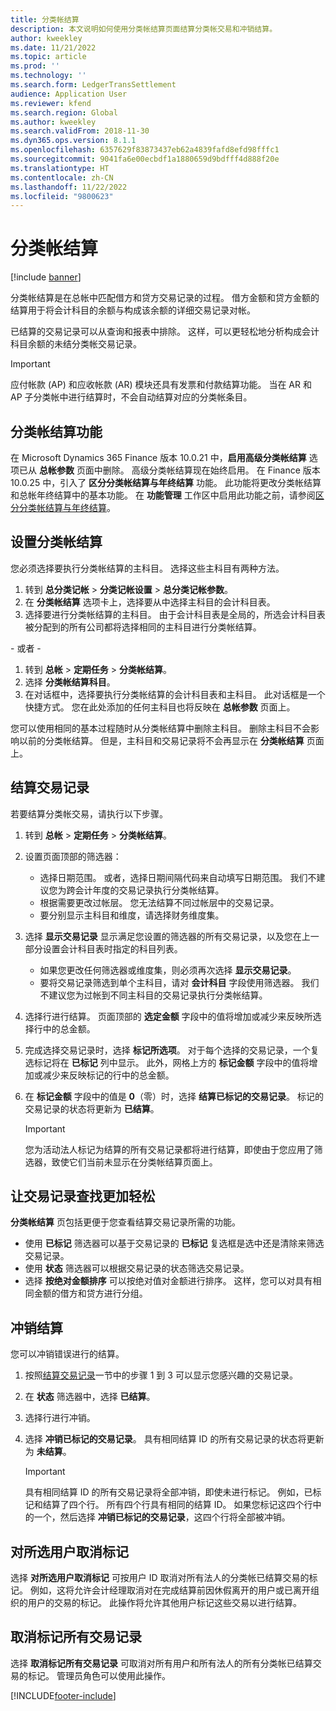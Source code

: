 ```yaml
---
title: 分类帐结算
description: 本文说明如何使用分类帐结算页面结算分类帐交易和冲销结算。
author: kweekley
ms.date: 11/21/2022
ms.topic: article
ms.prod: ''
ms.technology: ''
ms.search.form: LedgerTransSettlement
audience: Application User
ms.reviewer: kfend
ms.search.region: Global
ms.author: kweekley
ms.search.validFrom: 2018-11-30
ms.dyn365.ops.version: 8.1.1
ms.openlocfilehash: 6357629f83873437eb62a4839fafd8efd98fffc1
ms.sourcegitcommit: 9041fa6e00ecbdf1a1880659d9bdfff4d888f20e
ms.translationtype: HT
ms.contentlocale: zh-CN
ms.lasthandoff: 11/22/2022
ms.locfileid: "9800623"
---
```

# <a name="ledger-settlements"></a>分类帐结算

[!include [banner](../includes/banner.md)]

分类帐结算是在总帐中匹配借方和贷方交易记录的过程。 借方金额和贷方金额的结算用于将会计科目的余额与构成该余额的详细交易记录对帐。

已结算的交易记录可以从查询和报表中排除。 这样，可以更轻松地分析构成会计科目余额的未结分类帐交易记录。

> [!IMPORTANT] 
> 应付帐款 (AP) 和应收帐款 (AR) 模块还具有发票和付款结算功能。 当在 AR 和 AP 子分类帐中进行结算时，不会自动结算对应的分类帐条目。

## <a name="ledger-settlement-features"></a>分类帐结算功能
在 Microsoft Dynamics 365 Finance 版本 10.0.21 中，**启用高级分类帐结算** 选项已从 **总帐参数** 页面中删除。 高级分类帐结算现在始终启用。
在 Finance 版本 10.0.25 中，引入了 **区分分类帐结算与年终结算** 功能。 此功能将更改分类帐结算和总帐年终结算中的基本功能。 在 **功能管理** 工作区中启用此功能之前，请参阅[区分分类帐结算与年终结算](awareness-between-ledger-settlement-year-end-close.md)。

## <a name="set-up-ledger-settlement"></a>设置分类帐结算
您必须选择要执行分类帐结算的主科目。 选择这些主科目有两种方法。

1. 转到 **总分类记帐** > **分类记帐设置** > **总分类记帐参数**。
2. 在 **分类帐结算** 选项卡上，选择要从中选择主科目的会计科目表。
3. 选择要进行分类帐结算的主科目。 由于会计科目表是全局的，所选会计科目表被分配到的所有公司都将选择相同的主科目进行分类帐结算。

  - 或者 -

1. 转到 **总帐** > **定期任务** > **分类帐结算**。
2. 选择 **分类帐结算科目**。
3. 在对话框中，选择要执行分类帐结算的会计科目表和主科目。 此对话框是一个快捷方式。 您在此处添加的任何主科目也将反映在 **总帐参数** 页面上。

您可以使用相同的基本过程随时从分类帐结算中删除主科目。 删除主科目不会影响以前的分类帐结算。 但是，主科目和交易记录将不会再显示在 **分类帐结算** 页面上。

## <a name="settle-transactions"></a><a name="settle-transactions"></a>结算交易记录
若要结算分类帐交易，请执行以下步骤。

1. 转到 **总帐** > **定期任务** > **分类帐结算**。
2. 设置页面顶部的筛选器：

    - 选择日期范围。 或者，选择日期间隔代码来自动填写日期范围。 我们不建议您为跨会计年度的交易记录执行分类帐结算。
    - 根据需要更改过帐层。 您无法结算不同过帐层中的交易记录。
    - 要分别显示主科目和维度，请选择财务维度集。

3. 选择 **显示交易记录** 显示满足您设置的筛选器的所有交易记录，以及您在上一部分设置会计科目表时指定的科目列表。

    - 如果您更改任何筛选器或维度集，则必须再次选择 **显示交易记录**。
    - 要将交易记录筛选到单个主科目，请对 **会计科目** 字段使用筛选器。 我们不建议您为过帐到不同主科目的交易记录执行分类帐结算。

4. 选择行进行结算。 页面顶部的 **选定金额** 字段中的值将增加或减少来反映所选择行中的总金额。
5. 完成选择交易记录时，选择 **标记所选项**。 对于每个选择的交易记录，一个复选标记将在 **已标记** 列中显示。 此外，网格上方的 **标记金额** 字段中的值将增加或减少来反映标记的行中的总金额。
6. 在 **标记金额** 字段中的值是 **0**（零）时，选择 **结算已标记的交易记录**。 标记的交易记录的状态将更新为 **已结算**。

    > [!IMPORTANT]
    > 您为活动法人标记为结算的所有交易记录都将进行结算，即使由于您应用了筛选器，致使它们当前未显示在分类帐结算页面上。

## <a name="make-transactions-easier-to-find"></a>让交易记录查找更加轻松
**分类帐结算** 页包括更便于您查看结算交易记录所需的功能。

- 使用 **已标记** 筛选器可以基于交易记录的 **已标记** 复选框是选中还是清除来筛选交易记录。
- 使用 **状态** 筛选器可以根据交易记录的状态筛选交易记录。
- 选择 **按绝对金额排序** 可以按绝对值对金额进行排序。 这样，您可以对具有相同金额的借方和贷方进行分组。

## <a name="reverse-a-settlement"></a>冲销结算
您可以冲销错误进行的结算。

1. 按照[结算交易记录](#settle-transactions)一节中的步骤 1 到 3 可以显示您感兴趣的交易记录。
2. 在 **状态** 筛选器中，选择 **已结算**。
3. 选择行进行冲销。
4. 选择 **冲销已标记的交易记录**。 具有相同结算 ID 的所有交易记录的状态将更新为 **未结算**。

    > [!IMPORTANT]
    > 具有相同结算 ID 的所有交易记录将全部冲销，即使未进行标记。 例如，已标记和结算了四个行。 所有四个行具有相同的结算 ID。 如果您标记这四个行中的一个，然后选择 **冲销已标记的交易记录**，这四个行将全部被冲销。

## <a name="unmark-for-selected-users"></a>对所选用户取消标记
选择 **对所选用户取消标记** 可按用户 ID 取消对所有法人的分类帐已结算交易的标记。 例如，这将允许会计经理取消对在完成结算前因休假离开的用户或已离开组织的用户的交易的标记。 此操作将允许其他用户标记这些交易以进行结算。


## <a name="unmark-all-transactions"></a>取消标记所有交易记录
选择 **取消标记所有交易记录** 可取消对所有用户和所有法人的所有分类帐已结算交易的标记。 管理员角色可以使用此操作。



[!INCLUDE[footer-include](../../includes/footer-banner.md)]
